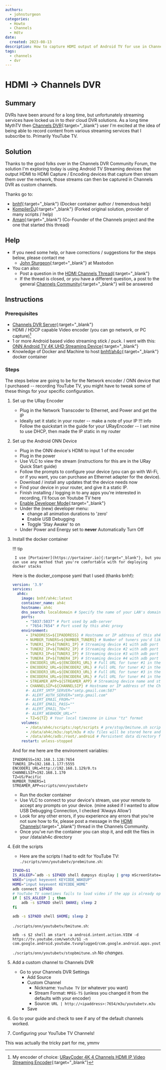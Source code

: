 ```yaml
---
authors:
  - johnsturgeon
categories:
  - Howto
  - Channels
  - Hdtv
date:
  created: 2023-08-13
description: How to capture HDMI output of Android TV for use in Channels DVR
tags:
  - channels
  - dvr
---
```


# HDMI -> Channels DVR

## Summary

DVRs have been around for a long time, but unfortunately streaming services have locked us in to 
*their* cloud DVR solutions.  As a long time MythTV then [Channels DVR](https://getchannels.com){:target="_blank"}
user I'm excited at the idea of being able to record content from various streaming services 
that I subscribe to.  Primarily YouTube TV. 

<!-- more -->

## Solution

Thanks to the good folks over in the Channels DVR Community Forum, the solution I'm exploring today is using Android TV Streaming devices that output HDMI to HDMI Capture / Encoding devices that capture then stream them over the network, those streams can then be captured in Channels DVR as custom channels.

Thanks go to:

  * [bnhf](https://community.getchannels.com/u/bnhf){:target="_blank"} (Docker container author / tremendous help)
  * [KompilerDJ](https://community.getchannels.com/u/KompilerDJ){:target="_blank"} (Forked original solution, provider of many scripts / help)
  * [Aman](https://community.getchannels.com/u/tmm1){:target="_blank"} (Co-Founder of the Channels project and the one that started this thread)

## Help

* If you need some help, or have corrections / suggestions for the steps below, please contact me
    * [John Sturgeon](https://community.getchannels.com/u/johnofcamas){:target="_blank"} at Mastodon
* You can also:
    * Post a question in the [HDMI Channels Thread](https://community.getchannels.com/t/hdmi-for-channels/36302){:target="_blank"}
    * If the thread is closed, or you have a different question, a post to the general [Channels Community](https://community.getchannels.com/){:target="_blank"} will be answered

## Instructions

### Prerequisites

* [Channels DVR Server](https://getchannels.com){:target="_blank"}
* HDMI / HDCP capable Video encoder (you can go network, or PC capture)[^1]
* 1 or more Android based video streaming stick / puck.
  I went with this:
  [ONN Android TV 4K UHD Streaming Device](https://www.amazon.com/gp/product/B0B75QMC7X){:target="_blank"}
* Knowledge of Docker and Machine to host [bnhf/ah4c](https://hub.docker.com/r/bnhf/ah4c){:target="_blank"} docker 
  container

### Steps

The steps below are going to be for the Network encoder / ONN device that I purchased -- recording YouTube TV, you might have to tweak some of these things for your specific configuration.

1. Set up the URay Encoder
    * Plug in the Network Transcoder to Ethernet, and Power and get the IP
    * Ideally set it static in your router -- make a note of your IP
    !!! info 
        Follow the quickstart in the guide for your URayEncoder -- I set mine to use DHCP, then made 
        the IP static in my router
     
2. Set up the Android ONN Device
     * Plug in the ONN device's HDMI to input 1 of the encoder
     * Plug in the power
     * Use VLC to view the stream (instructions for this are in the URay Quick Start guide)
     * Follow the prompts to configure your device (you can go with Wi-Fi, or if you want, you can 
       purchase an Ethernet adapter for the device).
     * Download / install any updates that the device needs now
     * Find your device in your router, and give it a static IP.
     * Finish installing / logging in to any apps you're interested in recording, I'll focus on 
       Youtube TV here
     * [Enable Developer Mode](https://developer.android.com/training/tv/start/start#:~:text=On%20your%20TV%20device%2C%20navigate,Return%20to%20Settings.){:target="_blank"}
     * Under the (new) developer menu:
       * change all animation durations to 'zero'
       * Enable USB Debugging
       * Toggle 'Stay Awake' to on
     * Under Power and Energy set to **never** Automatically Turn Off

3. Install the docker container

    !!! tip

        I use [Portainer](https://portainer.io){:target="_blank"}, but you can use any method that you're comfortable with for deploying docker stacks

    Here is the docker_compose yaml that I used (thanks bnhf):

    ```yaml
    version: '3.9'
    services:
      ah4c:
        image: bnhf/ah4c:latest
        container_name: ah4c
        hostname: ah4c
        dns_search: localdomain # Specify the name of your LAN's domain, usually local or localdomain
        ports:
          - "5037:5037" # Port used by adb-server
          - "7654:7654" # Port used by this ah4c proxy
        environment:
          - IPADDRESS=${IPADDRESS} # Hostname or IP address of this ah4c extension to be used in M3U file (also add port number if not in M3U)
          - NUMBER_TUNERS=${NUMBER_TUNERS} # Number of tuners you'd like defined 1, 2, 3 or 4 supported
          - TUNER1_IP=${TUNER1_IP} # Streaming device #1 with adb port in the form hostname:port or ip:port
          - TUNER2_IP=${TUNER2_IP} # Streaming device #2 with adb port in the form hostname:port or ip:port
          - TUNER3_IP=${TUNER3_IP} # Streaming device #3 with adb port in the form hostname:port or ip:port
          - TUNER4_IP=${TUNER4_IP} # Streaming device #4 with adb port in the form hostname:port or ip:port
          - ENCODER1_URL=${ENCODER1_URL} # Full URL for tuner #1 in the form http://hostname/stream or http://ip/stream
          - ENCODER2_URL=${ENCODER2_URL} # Full URL for tuner #2 in the form http://hostname/stream or http://ip/stream
          - ENCODER3_URL=${ENCODER3_URL} # Full URL for tuner #3 in the form http://hostname/stream or http://ip/stream
          - ENCODER4_URL=${ENCODER4_URL} # Full URL for tuner #4 in the form http://hostname/stream or http://ip/stream
          - STREAMER_APP=${STREAMER_APP} # Streaming device name and streaming app you're using in the form scripts/streamer/app (use lowercase with slashes between as shown)
          - CHANNELSIP=${CHANNELSIP} # Hostname or IP address of the Channels DVR server itself
          #- ALERT_SMTP_SERVER="smtp.gmail.com:587"
          #- ALERT_AUTH_SERVER="smtp.gmail.com"
          #- ALERT_EMAIL_FROM=""
          #- ALERT_EMAIL_PASS=""
          #- ALERT_EMAIL_TO=""
          #- ALERT_WEBHOOK_URL=""
          - TZ=${TZ} # Your local timezone in Linux "tz" format
        volumes:
          - /data/ah4c/scripts:/opt/scripts # pre/stop/bmitune.sh scripts will be stored in this bound host directory under streamer/app
          - /data/ah4c/m3u:/opt/m3u # m3u files will be stored here and hosted at http://<hostname or ip>:7654/m3u for use in Channels DVR - Custom Channels settings
          - /data/ah4c/adb:/root/.android # Persistent data directory for adb keys
        restart: unless-stopped
    ```
   
    And for me here are the environment variables:
 
    ```.dotenv
    IPADDRESS=192.168.1.128:7654
    TUNER1_IP=192.168.1.177:5555
    ENCODER1_URL=http://192.168.1.129/0.ts
    CHANNELSIP=192.168.1.170
    TZ=US/Pacific
    NUMBER_TUNERS=1
    STREAMER_APP=scripts/onn/youtubetv
    ```
   
    * Run the docker container
    * Use VLC to connect to your device's stream, use your remote to accept any prompts on your device.  (mine asked if I wanted to allow USB Debugging Connection, I checked 'Always Allow')
    * Look for any other errors, if you experience any errors that you're not sure how to fix, please post a message in the [HDMI Channels](https://community.getchannels.com/t/hdmi-for-channels/36302){:target="_blank"} thread in the Channels Community.
    * Once you've run the container you can stop it, and edit the files in your /data/ah4c directory

4. Edit the scripts
    * Here are the scripts I had to edit for YouTube TV:
    `./scripts/onn/youtubetv/prebmitune.sh`:
    ```bash
    IPADD=$1
    IS_ASLEEP=`adb -s $IPADD shell dumpsys display | grep mScreenState=OFF`
    WAKE="input keyevent KEYCODE_WAKEUP"
    HOME="input keyevent KEYCODE_HOME"
    adb connect $IPADD
    # YouTube TV sometimes fails to load video if the app is already open when waking up from sleep.
    if [ $IS_ASLEEP ] ; then
        adb -s $IPADD shell $WAKE; sleep 2
    fi
    
    adb -s $IPADD shell $HOME; sleep 2    
    ```
    `./scripts/onn/youtubetv/bmitune.sh`:
    ```shell
    adb -s $2 shell am start -a android.intent.action.VIEW -d https://tv.youtube.com/watch/$1 -n com.google.android.youtube.tvunplugged/com.google.android.apps.youtube.tvunplugged.activity.MainActivity```
    ```
    `./scripts/onn/youtubetv/stopbmitune.sh` _No changes_.
    
5. Add a custom channel to Channels DVR
    * Go to your Channels DVR Settings
        * Add Source
        * Custom Channel
            * Nickname: `YouTube TV` (or whatever you want)
            * Stream Format: `MPEG-TS` (unless you changed it from the defaults with your encoder)
            * Source: `URL | http://<ipaddress>:7654/m3u/youtubetv.m3u`
        * Save
6. Go to your guide and check to see if any of the default channels worked.
7. Configuring your YouTube TV Channels!

This was actually the tricky part for me, ymmv

[^1]: My encoder of choice: [URayCoder 4K 4 Channels HDMI IP Video Streaming Encoder](https://www.amazon.com/URayCoder-Cost-Effective-Streaming-Broadcast-Transmitter/dp/B07TKMPCZH){:target="_blank"}